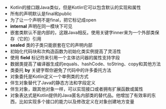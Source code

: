 * Kotlin的接口跟Java类似，但是Kotlin它可以包含默认的实现和属性
* 所有的声明默认是final和public
* 为了让一个声明不是final，把它标记成open
* **internal** 声明在同一模块下可见
* 嵌套类默认不是内部的，这跟Java相反。使用关键字inner来为一个外部类保存（它的）引用
* **sealed** 类的子类只能嵌套在它的声明内部
* 初始化代码块和次构造函数为初始化类实例提高了灵活性
* 使用 **field** 标记符来引用一个主体访问器的属性支持字段
* 数据类提高了编译器生成的equals、hashCode、toString、copy和其他方法
* 类委托 **by** 关键字帮你避免了代码中的许多委托方法
* 对象委托是Kotlin定义一个单例类的方式
* 伴生对象替代了Java的静态方法和字段定义
* 伴生对象，跟其他对象一样，可以实现接口或者拥有扩展函数或属性
* 对象表达式是Kotlin提供的Java匿名内部类的替代品。他增加了有效率的东西，比如实现多个接口的能力以及修改定义在对象创建地方变量
